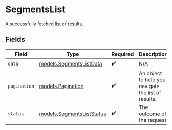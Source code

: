 # SegmentsList

A successfully fetched list of results.


## Fields

| Field                                                                  | Type                                                                   | Required                                                               | Description                                                            | Example                                                                |
| ---------------------------------------------------------------------- | ---------------------------------------------------------------------- | ---------------------------------------------------------------------- | ---------------------------------------------------------------------- | ---------------------------------------------------------------------- |
| `data`                                                                 | [models.SegmentsListData](../../models/shared/segmentslistdata.md)     | :heavy_check_mark:                                                     | N/A                                                                    |                                                                        |
| `pagination`                                                           | [models.Pagination](../../models/shared/pagination.md)                 | :heavy_check_mark:                                                     | An object to help you navigate the list of results.                    |                                                                        |
| `status`                                                               | [models.SegmentsListStatus](../../models/shared/segmentsliststatus.md) | :heavy_check_mark:                                                     | The outcome of the request                                             | success                                                                |